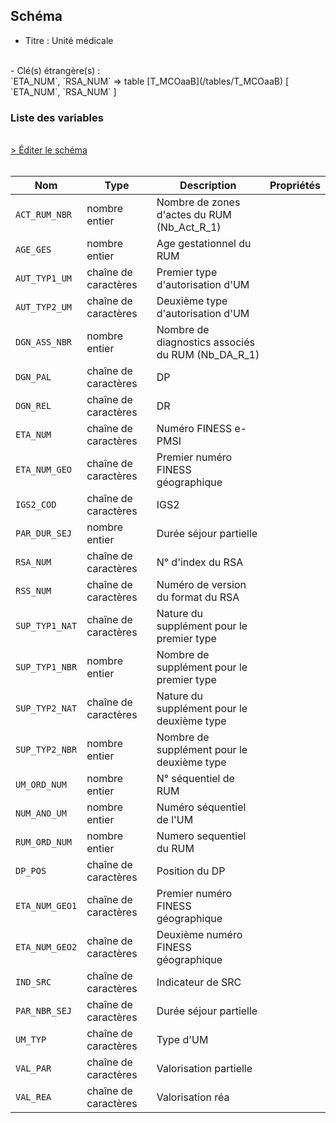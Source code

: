 ## Schéma

- Titre : Unité médicale
<br />
- Clé(s) étrangère(s) : <br />
`ETA_NUM`, `RSA_NUM` => table [T_MCOaaB](/tables/T_MCOaaB) [ `ETA_NUM`, `RSA_NUM` ]<br />

### Liste des variables
<br />
<div>
    <a href="https://gitlab.com/healthdatahub/schema-snds/edit/master/schemas/PMSI%20MCO/T_MCOaaUM.json"  
    arget="_blank" rel="noopener noreferrer">> Éditer le schéma</a>
    <OutboundLink />
</div>
<br />

Nom|Type|Description|Propriétés
-|-|-|-
`ACT_RUM_NBR`|nombre entier|Nombre de zones d&#x27;actes du RUM (Nb_Act_R_1)||
`AGE_GES`|nombre entier|Age gestationnel du RUM||
`AUT_TYP1_UM`|chaîne de caractères|Premier type d&#x27;autorisation d&#x27;UM||
`AUT_TYP2_UM`|chaîne de caractères|Deuxième type d&#x27;autorisation d&#x27;UM||
`DGN_ASS_NBR`|nombre entier|Nombre de diagnostics associés du RUM (Nb_DA_R_1)||
`DGN_PAL`|chaîne de caractères|DP||
`DGN_REL`|chaîne de caractères|DR||
`ETA_NUM`|chaîne de caractères|Numéro FINESS e-PMSI||
`ETA_NUM_GEO`|chaîne de caractères|Premier numéro FINESS géographique||
`IGS2_COD`|chaîne de caractères|IGS2||
`PAR_DUR_SEJ`|nombre entier|Durée séjour partielle||
`RSA_NUM`|chaîne de caractères|N° d&#x27;index du RSA||
`RSS_NUM`|chaîne de caractères|Numéro de version du format du RSA||
`SUP_TYP1_NAT`|chaîne de caractères|Nature du supplément pour le premier type||
`SUP_TYP1_NBR`|nombre entier|Nombre de supplément pour le premier type||
`SUP_TYP2_NAT`|chaîne de caractères|Nature du supplément pour le deuxième type||
`SUP_TYP2_NBR`|nombre entier|Nombre de supplément pour le deuxième type||
`UM_ORD_NUM`|nombre entier|N° séquentiel de RUM||
`NUM_ANO_UM`|nombre entier|Numéro séquentiel de l&#x27;UM||
`RUM_ORD_NUM`|nombre entier|Numero sequentiel du RUM||
`DP_POS`|chaîne de caractères|Position du DP||
`ETA_NUM_GEO1`|chaîne de caractères|Premier numéro FINESS géographique||
`ETA_NUM_GEO2`|chaîne de caractères|Deuxième numéro FINESS géographique||
`IND_SRC`|chaîne de caractères|Indicateur de SRC||
`PAR_NBR_SEJ`|chaîne de caractères|Durée séjour partielle||
`UM_TYP`|chaîne de caractères|Type d&#x27;UM||
`VAL_PAR`|chaîne de caractères|Valorisation partielle||
`VAL_REA`|chaîne de caractères|Valorisation réa||

